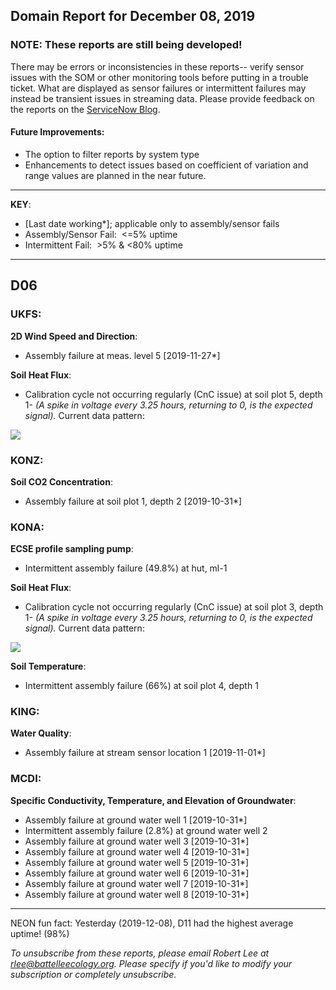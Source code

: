 ## Domain Report for December 08, 2019


### NOTE: These reports are still being developed!
There may be errors or inconsistencies in these reports-- verify sensor issues with the SOM or other monitoring tools before putting in a trouble ticket. What are displayed as sensor failures or intermittent failures may instead be transient issues in streaming data.
Please provide feedback on the reports on the [ServiceNow Blog](https://neon.service-now.com/community?id=community_blog&sys_id=9b4fbe8adbed734017ecf9041d9619be).

#### Future Improvements: 
 - The option to filter reports by system type 
 - Enhancements to detect issues based on coefficient of variation and range values are planned in the near future.

***

**KEY**:

 - [Last date working*]; applicable only to assembly/sensor fails
 - Assembly/Sensor Fail:&nbsp;&nbsp;<=5% uptime
 - Intermittent Fail:&nbsp;&nbsp;>5% & <80% uptime

***
## D06

### UKFS:

**2D Wind Speed and Direction**:
 - Assembly failure at meas. level 5 [2019-11-27*]

**Soil Heat Flux**:
 - Calibration cycle not occurring regularly (CnC issue) at soil plot 5, depth 1- _(A spike in voltage every 3.25 hours, returning to 0, is the expected signal)._ Current data pattern:

<img src="/scratch/SOM/rollingAnalysis/RptDp00/smartAlerts/imgs/NEON.D06.UKFS.DP0.00040.001.01800.005.501.000-2019-12-08.png">

### KONZ:

**Soil CO2 Concentration**:
 - Assembly failure at soil plot 1, depth 2 [2019-10-31*]

### KONA:

**ECSE profile sampling pump**:
 - Intermittent assembly failure (49.8%) at hut, ml-1

**Soil Heat Flux**:
 - Calibration cycle not occurring regularly (CnC issue) at soil plot 3, depth 1- _(A spike in voltage every 3.25 hours, returning to 0, is the expected signal)._ Current data pattern:

<img src="/scratch/SOM/rollingAnalysis/RptDp00/smartAlerts/imgs/NEON.D06.KONA.DP0.00040.001.01800.003.501.000-2019-12-08.png">

**Soil Temperature**:
 - Intermittent assembly failure (66%) at soil plot 4, depth 1

### KING:

**Water Quality**:
 - Assembly failure at stream sensor location 1 [2019-11-01*]

### MCDI:

**Specific Conductivity, Temperature, and Elevation of Groundwater**:
 - Assembly failure at ground water well 1 [2019-10-31*]
 - Intermittent assembly failure (2.8%) at ground water well 2
 - Assembly failure at ground water well 3 [2019-10-31*]
 - Assembly failure at ground water well 4 [2019-10-31*]
 - Assembly failure at ground water well 5 [2019-10-31*]
 - Assembly failure at ground water well 6 [2019-10-31*]
 - Assembly failure at ground water well 7 [2019-10-31*]
 - Assembly failure at ground water well 8 [2019-10-31*]

***
NEON fun fact: Yesterday (2019-12-08), D11 had the highest average uptime! (98%)

_To unsubscribe from these reports, please email Robert Lee at rlee@battelleecology.org. Please specify if you'd like to modify your subscription or completely unsubscribe._
